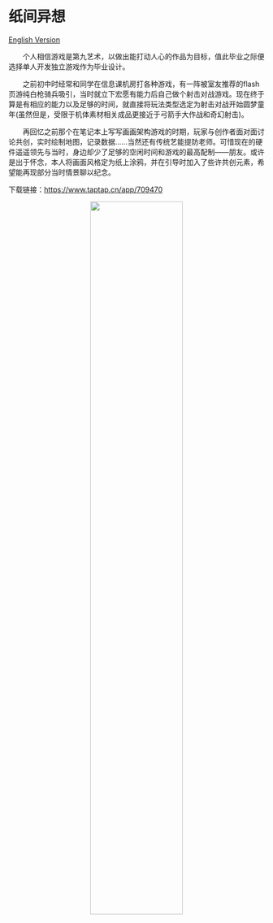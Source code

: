 # 纸间异想

[English Version](README.md)

&emsp;&emsp;个人相信游戏是第九艺术，以做出能打动人心的作品为目标，值此毕业之际便选择单人开发独立游戏作为毕业设计。

&emsp;&emsp;之前初中时经常和同学在信息课机房打各种游戏，有一阵被室友推荐的flash页游纯白枪骑兵吸引，当时就立下宏愿有能力后自己做个射击对战游戏。现在终于算是有相应的能力以及足够的时间，就直接将玩法类型选定为射击对战开始圆梦童年(虽然但是，受限于机体素材相关成品更接近于弓箭手大作战和奇幻射击)。

&emsp;&emsp;再回忆之前那个在笔记本上写写画画架构游戏的时期，玩家与创作者面对面讨论共创，实时绘制地图，记录数据……当然还有传统艺能提防老师。可惜现在的硬件遥遥领先与当时，身边却少了足够的空闲时间和游戏的最高配制——朋友。或许是出于怀念，本人将画面风格定为纸上涂鸦，并在引导时加入了些许共创元素，希望能再现部分当时情景聊以纪念。

下载链接：https://www.taptap.cn/app/709470

<div align=center>
<img src="https://picx.zhimg.com/70/v2-3d4e209bf6daa2c2a6b5c75f9b6d1b00_1440w.avis?source=172ae18b&biz_tag=Post" width = "60%" height = "60%"/>
</div>

